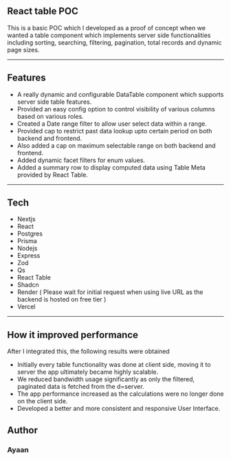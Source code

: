 ## React table POC

This is a basic POC which I developed as a proof of concept when we wanted a table component which implements server side functionalities including sorting, searching, filtering, pagination, total records and dynamic page sizes.

-------------

## Features
- A really dynamic and configurable DataTable component which supports server side table features.
- Provided an easy config option to control visibility of various columns based on  various roles.
- Created a Date range filter to allow user select data within a range.
- Provided cap to restrict past data lookup upto certain period on both backend and frontend.
- Also added a cap on maximum selectable range on both backend and frontend.
- Added dynamic facet filters for enum values.
- Added a summary row to display computed data using Table Meta provided by React Table.

-------------

## Tech
- Nextjs
- React
- Postgres
- Prisma
- Nodejs
- Express
- Zod
- Qs
- React Table
- Shadcn
- Render ( Please wait for initial request when using live URL as the backend is hosted on free tier )
- Vercel

-------------

## How it improved performance 

After I integrated this, the following results were obtained
- Initially every table functionality was done at client side, moving it to server the app ultimately became highly scalable.
- We reduced bandwidth usage significantly as only the filtered, paginated data is fetched from the d=server.
- The app performance increased as the calculations were no longer done on the client side.
- Developed a better and more consistent and responsive User Interface.

## Author
### Ayaan
